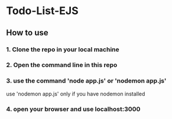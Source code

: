 # Todo-List-EJS
## How to use
### 1. Clone the repo in your local machine
### 2. Open the command line in this repo
### 3. use the command 'node app.js' or 'nodemon app.js'
use 'nodemon app.js' only if you have nodemon installed
### 4. open your browser and use localhost:3000

